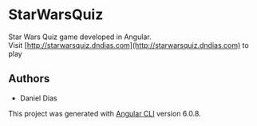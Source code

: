 # StarWarsQuiz
Star Wars Quiz game developed in Angular.  
Visit [http://starwarsquiz.dndias.com](http://starwarsquiz.dndias.com) to play

## Authors
* Daniel Dias

This project was generated with [Angular CLI](https://github.com/angular/angular-cli) version 6.0.8.
